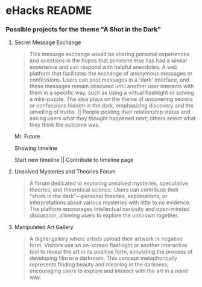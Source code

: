 # eHacks README

### Possible projects for the theme "A Shot in the Dark"
1. Secret Message Exchange
   > This message exchange would be sharing personal experiences and questions in the hopes that someone else has had a similar experience and can respond with helpful anecdotes. A web platform that facilitates the exchange of anonymous messages or confessions. Users can post messages in a 'dark' interface, and these messages remain obscured until another user interacts with them in a specific way, such as using a virtual flashlight or solving a mini-puzzle. The idea plays on the theme of uncovering secrets or confessions hidden in the dark, emphasizing discovery and the unveiling of truths.
   ||
   People posting their relationship status and asking users what they thought happened next; others select what they think the outcome was.

   Mr. Future

   Showing timeline

   Start new timeline || Contribute to timeline page

2. Unsolved Mysteries and Theories Forum
   > A forum dedicated to exploring unsolved mysteries, speculative theories, and theoretical science. Users can contribute their "shots in the dark"—personal theories, explanations, or interpretations about various mysteries with little to no evidence. The platform encourages intellectual curiosity and open-minded discussion, allowing users to explore the unknown together.
3. Manipulated Art Gallery
   > A digital gallery where artists upload their artwork in negative form. Visitors use an on-screen flashlight or another interactive tool to reveal the art in its positive form, simulating the process of developing film in a darkroom. This concept metaphorically represents finding beauty and meaning in the darkness, encouraging users to explore and interact with the art in a novel way.